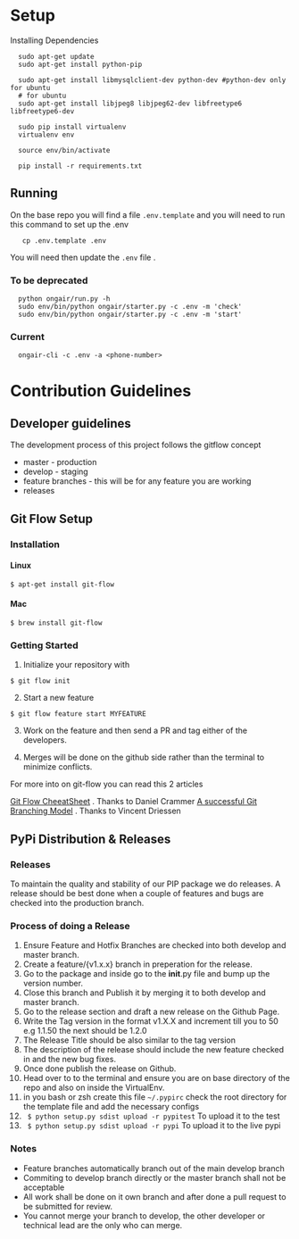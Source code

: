 # Setup #

Installing Dependencies

  ```
    sudo apt-get update
    sudo apt-get install python-pip
    
    sudo apt-get install libmysqlclient-dev python-dev #python-dev only for ubuntu
    # for ubuntu
    sudo apt-get install libjpeg8 libjpeg62-dev libfreetype6 libfreetype6-dev
    
    sudo pip install virtualenv
    virtualenv env

    source env/bin/activate
    
    pip install -r requirements.txt
  ```

## Running ##


On the base repo you will find a file ```.env.template``` and you will need to
run this command to set up the .env

```
   cp .env.template .env
```

You will need then update the `.env` file .


### To be deprecated ###
  ```
    python ongair/run.py -h
    sudo env/bin/python ongair/starter.py -c .env -m 'check'
    sudo env/bin/python ongair/starter.py -c .env -m 'start'
  ```

### Current ###
  ```
    ongair-cli -c .env -a <phone-number>
  ```



# Contribution Guidelines #

## Developer guidelines

The development process of this project follows the gitflow concept

* master - production
* develop - staging
* feature branches - this will be for any feature you are working
* releases


## Git Flow Setup

### Installation

#### Linux

```
$ apt-get install git-flow
```

#### Mac

```
$ brew install git-flow
```

### Getting Started

1. Initialize your repository with

```
$ git flow init
```

2. Start a new feature

```
$ git flow feature start MYFEATURE
```

3. Work on the feature and then send a PR and tag either of the developers.


4. Merges will be done on the github side rather than the terminal to minimize conflicts.


For more into on git-flow you can read this 2 articles

[ Git Flow CheeatSheet](http://danielkummer.github.io/git-flow-cheatsheet/) . Thanks to Daniel Crammer
[ A successful Git Branching Model](http://nvie.com/posts/a-successful-git-branching-model/) . Thanks to Vincent Driessen


## PyPi Distribution & Releases

### Releases
To maintain the quality and stability of our PIP package we do releases. A release should be best 
done when a couple of features and bugs are checked into the production branch.

### Process of doing a Release
1. Ensure Feature and Hotfix Branches are checked into both develop and master branch.
2. Create a feature/{v1.x.x} branch in preperation for the release.
3. Go to the package and inside go to the __init__.py file and bump up the version number.
4. Close this branch and Publish it by merging it to both develop and master branch.
5. Go to the release section and draft a new release on the Github Page.
6. Write the Tag version in the format v1.X.X and increment till you to 50 e.g 1.1.50 the next should be 1.2.0
7. The Release Title should be also similar to the tag version
8. The description of the release should include the new feature checked in and the new bug fixes.
9. Once done publish the release on Github.
10. Head over to to the terminal and ensure you are on base directory of the repo and also on inside the VirtualEnv.
11. in you bash or zsh create this file ```~/.pypirc``` check the root directory for the template file and add the necessary configs
11. ``` $ python setup.py sdist upload -r pypitest```  To upload it to the test
12. ``` $ python setup.py sdist upload -r pypi``` To upload it to the live pypi


### Notes

* Feature branches automatically branch out of the main develop branch
* Commiting to develop branch directly or the master branch shall not be acceptable
* All work shall be done on it own branch and after done a pull request to be submitted for review.
* You cannot merge your branch to develop, the other developer or technical lead are the only who can merge.
